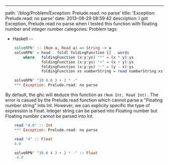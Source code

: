 ---
path: '/blog/Problem/Exception: Prelude.read: no parse'
title: 'Exception: Prelude.read: no parse'
date: 2013-08-29 08:59:42
description: I got Exception, Prelude.read no parse when I tested this function with floating number and integer number
categories: Problem
tags:
- Haskell
--

```haskell
    solveRPN' :: (Num a, Read a) => String -> a  
    solveRPN' = head . foldl foldingFunction [] . words  
        where   foldingFunction (x:y:ys) "*" = (x * y):ys  
                foldingFunction (x:y:ys) "+" = (x + y):ys  
                foldingFunction (x:y:ys) "-" = (y - x):ys  
                foldingFunction xs numberString = read numberString:xs

    solveRPN' "10 4.0 3 + 2 * -"
    *** Exception: Prelude.read: no parse
```

By default, the ghc will deduce this function as `(Num Int, Read Int)` . The error is casued by the Prelude.read function which cannot parse a "Floating number string" into Int. However, we can explicity specific the type of expression is Float. Integer string can be parsed into Floating number but Floating number cannot be parsed into Int.

```haskell
    read "4.0" :: Int
    *** Exception: Prelude.read: no parse

    read "4" :: Float
    4.0

    solveRPN' "10.0 4 3 + 2 * -" :: Float
    -4.0
```
